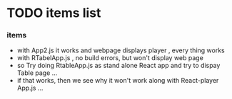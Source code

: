 #  TODO items list

### items
 - with App2.js  it works and webpage displays player , every thing works
 - with RTabelApp.js , no build errors, but won't display web page
 - so Try doing RtableApp.js as stand alone React app and try to dispay Table page ...
 - if that works, then we see why  it won't work along with  React-player App.js  ...
